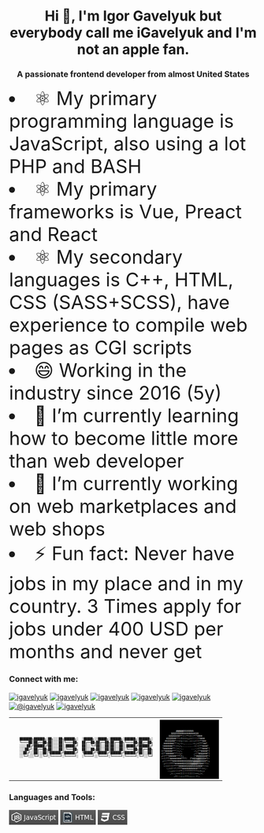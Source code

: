 <h1 align="center">Hi 👋, I'm Igor Gavelyuk but everybody call me iGavelyuk and I'm not an apple fan.</h1>
<h3 align="center">A passionate frontend developer from almost United States</h3
<ul>
  <li style="font-size: 38px"> ⚛️ My primary programming language is JavaScript, also using a lot PHP and BASH</li>
  <li style="font-size: 38px">⚛️ My primary frameworks is Vue, Preact and React</li>
  <li style="font-size: 38px">⚛️ My secondary languages is C++, HTML, CSS (SASS+SCSS), have experience to compile web pages as CGI scripts</li>
  <li style="font-size: 38px">😄 Working in the industry since 2016 (5y)</li>
  <li style="font-size: 38px">🌱 I’m currently learning how to become little more than web developer</li>
  <li style="font-size: 38px">🔭 I’m currently working on web marketplaces and web shops</li>
  <li style="font-size: 38px">⚡ Fun fact: Never have jobs in my place and in my country. 3 Times apply for jobs under 400 USD per months and never get</li>
</ul>
<h3 align="left">Connect with me:</h3>
<p align="left">
<a href="https://codepen.io/igavelyuk" target="blank"><img align="center" src="https://raw.githubusercontent.com/rahuldkjain/github-profile-readme-generator/master/src/images/icons/Social/codepen.svg" alt="igavelyuk" height="30" width="40" /></a>
<a href="https://dev.to/igavelyuk" target="blank"><img align="center" src="https://cdn.jsdelivr.net/npm/simple-icons@3.0.1/icons/dev-dot-to.svg" alt="igavelyuk" height="30" width="40" /></a>
<a href="https://twitter.com/igavelyuk" target="blank"><img align="center" src="https://raw.githubusercontent.com/rahuldkjain/github-profile-readme-generator/master/src/images/icons/Social/twitter.svg" alt="igavelyuk" height="30" width="40" /></a>
<a href="https://linkedin.com/in/igavelyuk" target="blank"><img align="center" src="https://raw.githubusercontent.com/rahuldkjain/github-profile-readme-generator/master/src/images/icons/Social/linked-in-alt.svg" alt="igavelyuk" height="30" width="40" /></a>
<a href="https://instagram.com/igavelyuk" target="blank"><img align="center" src="https://raw.githubusercontent.com/rahuldkjain/github-profile-readme-generator/master/src/images/icons/Social/instagram.svg" alt="igavelyuk" height="30" width="40" /></a>
<a href="https://medium.com/@igavelyuk" target="blank"><img align="center" src="https://raw.githubusercontent.com/rahuldkjain/github-profile-readme-generator/master/src/images/icons/Social/medium.svg" alt="@igavelyuk" height="30" width="40" /></a>
<a href="https://www.topcoder.com/members/igavelyuk" target="blank"><img align="center" src="https://cdn.jsdelivr.net/npm/simple-icons@3.0.1/icons/topcoder.svg" alt="igavelyuk" height="30" width="40" /></a>
</p>

<table style="width:100%">
  <tr>
    <th>
    <pre style="font-size: 6px">
    ███████╗██████╗░██╗░░░██╗██████╗░  ░█████╗░░█████╗░██████╗░██████╗░██████╗░
    ╚════██║██╔══██╗██║░░░██║╚════██╗  ██╔══██╗██╔══██╗██╔══██╗╚════██╗██╔══██╗
    ░░░░██╔╝██████╔╝██║░░░██║░█████╔╝  ██║░░╚═╝██║░░██║██║░░██║░█████╔╝██████╔╝
    ░░░██╔╝░██╔══██╗██║░░░██║░╚═══██╗  ██║░░██╗██║░░██║██║░░██║░╚═══██╗██╔══██╗
    ░░██╔╝░░██║░░██║╚██████╔╝██████╔╝  ╚█████╔╝╚█████╔╝██████╔╝██████╔╝██║░░██║
    ░░╚═╝░░░╚═╝░░╚═╝░╚═════╝░╚═════╝░  ░╚════╝░░╚════╝░╚═════╝░╚═════╝░╚═╝░░╚═╝
    </pre>
    </th>
    <th>
    <img align="center" src="https://github.com/igavelyuk/igavelyuk/blob/main/donut.gif" alt="donut" height="120" width="120" />
    </th>
  </tr>
</table>

<h3 align="left">Languages and Tools:</h3>
<img align="center" src="https://github.com/igavelyuk/igavelyuk/blob/main/js.png" alt="JS" />
<img align="center" src="https://github.com/igavelyuk/igavelyuk/blob/main/html.png" alt="HTML" />
<img align="center" src="https://github.com/igavelyuk/igavelyuk/blob/main/css.png" alt="CSS" />

<!--
**igavelyuk/igavelyuk** is a ✨ _special_ ✨ repository because its `README.md` (this file) appears on your GitHub profile.

Here are some ideas to get you started:

- 🔭 I’m currently working on ...
- 🌱 I’m currently learning ...
- 👯 I’m looking to collaborate on ...
- 🤔 I’m looking for help with ...
- 💬 Ask me about ...
- 📫 How to reach me: ...
- 😄 Pronouns: ...
- ⚡ Fun fact: ...
-->
